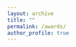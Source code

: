 ```yaml
---
layout: archive
title: ""
permalink: /awards/
author_profile: true
---
```


<html lang="en">
<head>
    <meta charset="UTF-8">
    <meta name="viewport" content="width=device-width, initial-scale=1.0">
    <title>Awards</title>
    <style>

        /* General Body Style */
        body {
            font-family: 'Georgia', serif;
            background-color: #f0f7fa;
            margin: 0;
            padding: 0;
            color: #333;
            display: flex;
            flex-direction: column;
            min-height: 100vh;
        }

        /* Main content container */
        .content {
            width: 128%;
            margin: 0 auto;
            padding: 20px;
            max-width: 1000px;
            flex: 1;
        }

        /* Section Separator */
        .separator {
            text-align: center;
            font-size: 22px;
            font-weight: bold;
            color: #1e3d8f;
            margin-top: 0px;
            margin-bottom: 20px;
            position: relative;
        }

        .separator::after {
            content: '';
            display: block;
            width: 60%;
            height: 1px;
            background-color: #cccccc;
            margin: 10px auto;
        }

        /* Awards Card Style */
        .certification-card {
            background-color: #fff;
            border-radius: 10px;
            box-shadow: 0 4px 12px rgba(0, 0, 0, 0.1);
            padding: 20px;
            margin-bottom: 20px;
            transition: box-shadow 0.3s ease;
        }

        .certification-card:hover {
            box-shadow: 0 6px 16px rgba(0, 0, 0, 0.1);
        }

        .flex-row {
            display: flex;
            align-items: center;
            gap: 12px;
        }

        .flex-row img {
            width: 45px;
            height: 45px;
            vertical-align: middle;
        }

        .flex-row h5 {
            margin: 0;
            font-size: 18px;
            font-weight: bold;
            line-height: 1.2;
        }

        .certification-card p,
        .certification-card small {
            font-family: 'Georgia', serif;
            color: #333;
        }

        .certification-card p {
            font-size: 16px;
            margin-top: 10px;
        }

        /* Adjusting anchor links */
        a:link, a:visited, a:hover, a:active {
            color: #1e3d8f;
            text-decoration: none;
        }

        a:hover {
            text-decoration: underline;
        }

        /* Footer Section */
        footer {
            text-align: center;
            font-size: 14px;
            color: #aaa;
            padding: 20px 0;
            background: linear-gradient(to top, #f0f7fa, #ffffff);
            border-top: 1px solid #ccc;
            margin-top: 40px;
        }

        footer .links {
            margin-bottom: 10px;
        }

        footer .links a {
            margin: 0 10px;
            color: #333;
        }

        footer .links a:hover {
            text-decoration: underline;
        }

        /* Responsive Design */
        @media (max-width: 768px) {
            .flex-row {
                flex-direction: column;
                align-items: flex-start;
            }

            .flex-row img {
                width: 40px;
                height: 40px;
            }

            .flex-row h5 {
                font-size: 16px;
            }

            .certification-card p {
                font-size: 14px;
            }
        }
    </style>
</head>
<body>

<!-- Awards Section -->
<div class="content">
    <div class="separator">Awards Received</div>

    <!-- Award Card 1 -->
    <div class="certification-card">
        <div class="flex-row">
            <img src="https://upload.wikimedia.org/wikipedia/commons/d/da/UTA_logomark.png" alt="UTA Logo">
            <h5>STEM Tuition Support</h5>
        </div>
        <p>Honored with a renowned STEM scholarship covering all tuition and fees, alongside a Graduate Teaching Assistantship offer for academic excellence., Fall 2023 - Present<br><small><a href="https://www.uta.edu/academics/schools-colleges/engineering/academics/departments/cse/">The University of Texas at Arlington (UTA)</a></small></p>
    </div>

    <!-- Award Card 2 -->
    <div class="certification-card">
        <div class="flex-row">
            <img src="https://seeklogo.com/images/B/bangladesh-university-of-professionals-bup-logo-5B259AB69E-seeklogo.com.png" alt="BUP Logo">
            <h5>Chancellor's Gold Medal</h5>
        </div>
        <p>Recipient of the prestigious Chancellor's Gold Medal, awarded by the President of the People's Republic of Bangladesh, for achieving top honors at the master's level, 2020<br><small><a href="https://bup.edu.bd/academics/academic_details/464">Bangladesh University of Professionals (BUP)</a></small></p>
    </div>

    <!-- Award Card 3 -->
    <div class="certification-card">
        <div class="flex-row">
            <img src="https://encrypted-tbn0.gstatic.com/images?q=tbn:ANd9GcTad6HftSKi8pNuHC0HCWvGBGtHPqaItaxk1w&s" alt="JICA Logo">
            <h5>IT Engineers Examinations (ITEE)</h5>
        </div>
        <p>Participated in a competitive examination to support the vision of Digital Bangladesh and earned the distinguished ITEE certification, awarded by JICA, 2010<br><small><a href="https://www.jica.go.jp/english/">Japan International Cooperation Agency (JICA)</a></small></p>
    </div>

    <!-- Award Card 4 -->
    <div class="certification-card">
        <div class="flex-row">
            <img src="https://play-lh.googleusercontent.com/UfQw66njIZLmRcxcQivESKmgllkMXgDS2njDaUK_SCtL1iP9iCyOiwmVExMdzZV7XKtG" alt="Janata Bank Logo">
            <h5>Gold Medal</h5>
        </div>
        <p>Received a distinguished gold medal for exceptional performance in 12th grade, awarded by the Janata Bank PLC Employees Benevolent Fund Managing Committee, 2007.<br><small><a href="https://www.jb.com.bd/">Janata Bank PLC</a></small></p>
    </div>

</div>

<!-- Footer Section -->
<footer>
    <div class="links">
        <a href="#">Sitemap</a> | <a href="#">GitHub</a> | <a href="#">RSS</a>
    </div>
    © 2024 Mohammad Shahedur Rahman. Powered by Jekyll & AcademicPages, a fork of Minimal Mistakes.
</footer>

</body>
</html>
